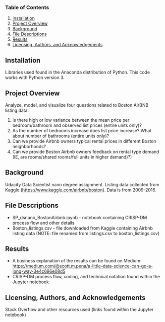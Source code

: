 ### Table of Contents

1. [Installation](#installation)
2. [Project Overview](#overview)
3. [Background](#background)
4. [File Descriptions](#descriptions)
5. [Results](#results)
6. [Licensing, Authors, and Acknowledgements](#licensing)

## Installation<a name="installation"></a>

Libraries used found in the Anaconda distribution of Python. This code works with Python version 3.

## Project Overview<a name="overview"></a>
Analyze, model, and visualize four questions related to Boston AirBNB listing data:
1. Is there high or low variance between the mean price per bedroom/bathroom and observed list prices (entire units only)?
2. As the number of bedrooms increase does list price increase? What about number of bathrooms (entire units only)?
3. Can we provide Airbnb owners typical rental prices in different Boston neighborhoods? 
4. Can we provide Boston Airbnb owners feedback on rental type demand (IE, are rooms/shared rooms/full units in higher demand)?)

## Background<a name="background"></a> 
Udacity Data Scientist nano degree assignment. 
Listing data collected from Kaggle (https://www.kaggle.com/airbnb/boston). Data is from 2009-2016. 

## File Descriptions<a name="descriptions"></a> 
- SP_dsnano_BostonAirbnb.ipynb - notebook containing CRISP-DM process flow and other details 
- Boston_listings.csv - file downloaded from Kaggle containing Airbnb listing data (NOTE: file renamed from listings.csv to boston_listings.csv)

## Results<a name="results"></a> 
- A business explanation of the results can be found on Medium: https://medium.com/@scott.m.pena/a-little-data-science-can-go-a-long-way-3e4c696e08d5
- CRISP-DM process flow, coding, and technical notation found within the Jupyter notebook

## Licensing, Authors, and Acknowledgements<a name="licensing"></a> 
Stack Overflow and other resources used (links found within the Jupyter notebook)
